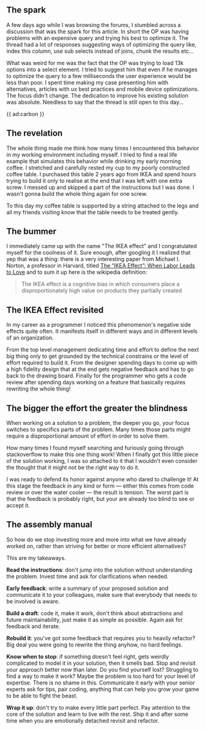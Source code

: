 ## The spark

A few days ago while I was browsing the forums, I stumbled across a discussion that was the spark for this article. 
In short the OP was having problems with an expensive query and trying his best to optimize it. 
The thread had a lot of responses suggesting ways of optimizing the query like, index this column, use sub selects instead of joins, chunk the results etc…

What was weird for me was the fact that the OP was trying to load 13k options into a select element. I tried to suggest him that even if he manages to optimize the query to a few milliseconds the user experience would be less than poor. I spent time making my case presenting him with alternatives, articles with ux best practices and mobile device optimizations. The focus didn't change. The dedication to improve his existing solution was absolute. Needless to say that the thread is still open to this day…

{{ ad:carbon }}

## The revelation

The whole thing made me think how many times I encountered this behavior in my working environment including myself. I tried to find a real life example that simulates this behavior while drinking my early morning coffee. I stretched and carefully rested my cup to my poorly constructed coffee table. I purchased this table 2 years ago from IKEA and spend hours trying to build it only to realise at the end that I was left with one extra screw. I messed up and skipped a part of the instructions but I was done. I wasn't gonna build the whole thing again for one screw. 

To this day my coffee table is supported by a string attached to the legs and all my friends visiting know that the table needs to be treated gently.

## The bummer

I immediately came up with the name "The IKEA effect" and I congratulated myself for the coolness of it. Sure enough, after googling it I realized that yep that was a thing: there is a very interesting paper from Michael I. Norton, a professor in Harvard, titled [The “IKEA Effect”: When Labor Leads to Love](*https://www.hbs.edu/faculty/publication%20files/11-091.pdf) and to sum it up here is the wikipedia definition: 

> The IKEA effect is a cognitive bias in which consumers place a disproportionately high value on products they partially created

## The IKEA Effect revisited

In my career as a programmer I noticed this phenomenon's negative side effects quite often. It manifests itself in different ways and in different levels of an organization. 

From the top level management dedicating time and effort to define the next big thing only to get grounded by the technical constrains or the level of effort required to build it. From the designer spending days to come up with a high fidelity design that at the end gets negative feedback and has to go back to the drawing board. Finally for the programmer who gets a code review after spending days working on a feature that basically requires rewriting the whole thing! 

## The bigger the effort the greater the blindness

When working on a solution to a problem, the deeper you go, your focus switches to specifics parts of the problem. Many times those parts might require a disproportional amount of effort in order to solve them. 

How many times I found myself searching and furiously going through stackoverflow to make this one thing work! When I finally got this little piece of the solution working, I was so attached to it that I wouldn't even consider the thought that it might not be the right way to do it. 

I was ready to defend its honor against anyone who dared to challenge it! At this stage the feedback in any kind or form — either this comes from code review or over the water cooler — the result is tension. The worst part is that the feedback is probably right, but your are already too blind to see or accept it.

## The assembly manual

So how do we stop investing more and more into what we have already worked on, rather than striving for better or more efficient alternatives?

This are my takeaways.

**Read the instructions**: don't jump into the solution without understanding the problem. Invest time and ask for clarifications when needed.

**Early feedback**: write a summary of your proposed solution and communicate it to your colleagues, make sure that everybody that needs to be involved is aware. 

**Build a draft**: code it, make it work, don't think about abstractions and future maintainability, just make it as simple as possible. Again ask for feedback and iterate.

**Rebuild it**: you've got some feedback that requires you to heavily refactor? Big deal you were going to rewrite the thing anyhow, no hard feelings. 

**Know when to stop**: if something doesn't feel right, gets weirdly complicated to model it in your solution, then it smells bad. Stop and revisit your approach better now than later. Do you find yourself lost? Struggling to find a way to make it work? Maybe the problem is too hard for your level of expertise. There is no shame in this. Communicate it early with your senior experts ask for tips, pair coding, anything that can help you grow your game to be able to fight the beast.

**Wrap it up**: don't try to make every little part perfect. Pay attention to the core of the solution and learn to live with the rest. Ship it and after some time when you are emotionally detached revisit and refactor.
  














